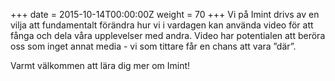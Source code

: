 +++
date = 2015-10-14T00:00:00Z
weight = 70
+++
Vi på Imint drivs av en vilja att fundamentalt förändra hur vi i vardagen kan använda video för att fånga och dela våra upplevelser med andra. Video har potentialen att beröra oss som inget annat media - vi som tittare får en chans att vara ”där”.

Varmt välkommen att lära dig mer om Imint!
